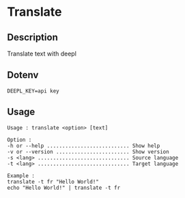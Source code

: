 # Translate
## Description
Translate text with deepl

## Dotenv
```
DEEPL_KEY=api key
```

## Usage
```
Usage : translate <option> [text]

Option :
-h or --help ........................... Show help
-v or --version ........................ Show version
-s <lang> .............................. Source language
-t <lang> .............................. Target language

Example :
translate -t fr "Hello World!"
echo "Hello World!" | translate -t fr
```

